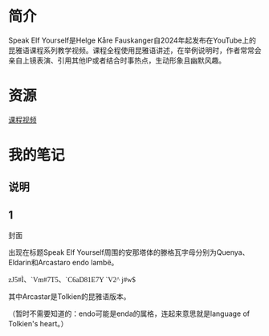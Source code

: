 # 简介
Speak Elf Yourself是Helge Kåre Fauskanger自2024年起发布在YouTube上的昆雅语课程系列教学视频。课程全程使用昆雅语讲述，在举例说明时，作者常常会亲自上镜表演、引用其他IP或者结合时事热点，生动形象且幽默风趣。

# 资源
[课程视频](https://www.youtube.com/playlist?list=PLpRrGdALEBTVeGyy2AQop_piuG9hJ5P0d)


# 我的笔记

## 说明

## 1
封面

出现在标题Speak Elf Yourself周围的安那塔体的滕格瓦字母分别为Quenya、Eldarin和Arcastaro endo lambë。

<span style="font-family: Tengwar Annatar, serif;">zJ5#Ì</span>、<span style="font-family: Tengwar Annatar, serif;">\`Vm#7T5</span>、<span style="font-family: Tengwar Annatar, serif;">\`C6aD81E7Y `V2^ j#w$</span>

其中Arcastar是Tolkien的昆雅语版本。

（暂时不需要知道的：endo可能是enda的属格，连起来意思就是language of Tolkien's heart。）

